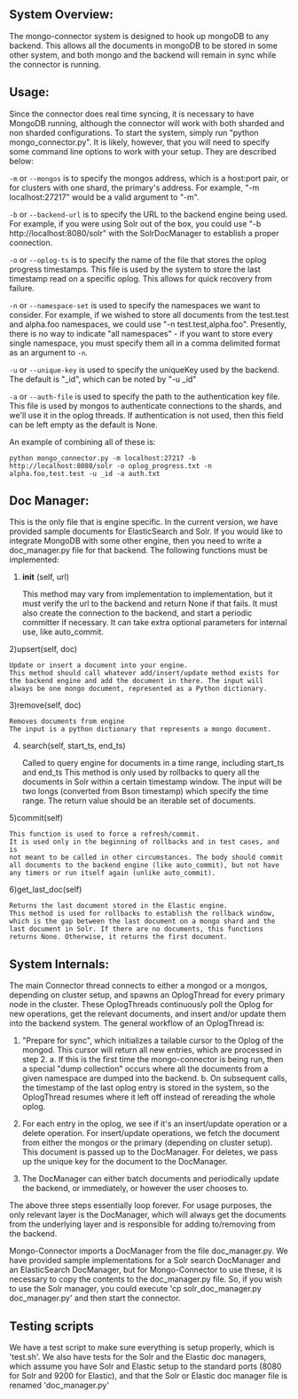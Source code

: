 ## System Overview:

The mongo-connector system is designed to hook up mongoDB to any backend. This allows all the
documents in mongoDB to be stored in some other system, and both mongo and the backend will remain
in sync while the connector is running.

## Usage:

Since the connector does real time syncing, it is necessary to have MongoDB running, although the
connector will work with both sharded and non sharded configurations. To start the system, simply
run "python mongo_connector.py". It is likely, however, that you will need to specify some command
line options to work with your setup. They are described below:

`-m` or `--mongos` is to specify the mongos address, which is a host:port pair, or for clusters with
 one shard, the primary's address. For example, "-m localhost:27217" would be a valid argument
 to "-m".

`-b` or `--backend-url` is to specify the URL to the backend engine being used. For example, if you
were using Solr out of the box, you could use "-b http://localhost:8080/solr" with the
SolrDocManager to establish a proper connection.

`-o` or `--oplog-ts` is to specify the name of the file that stores the oplog progress timestamps.
This file is used by the system to store the last timestamp read on a specific oplog. This allows
for quick recovery from failure.

`-n` or `--namespace-set` is used to specify the namespaces we want to consider. For example, if we
wished to store all documents from the test.test and alpha.foo namespaces, we could use
"-n test.test,alpha.foo". Presently, there is no way to indicate "all namespaces" - if you want to
store every single namespace, you must specify them all in a comma delimited format as an argument
to `-n`.

`-u` or `--unique-key` is used to specify the uniqueKey used by the backend. The default is "_id",
which can be noted by "-u _id"

`-a` or `--auth-file` is used to specify the path to the authentication key file. This file is used
by mongos to authenticate connections to the shards, and we'll use it in the oplog threads. If
authentication is not used, then this field can be left empty as the default is None.

An example of combining all of these is:

	python mongo_connector.py -m localhost:27217 -b http://localhost:8080/solr -o oplog_progress.txt -n alpha.foo,test.test -u _id -a auth.txt


## Doc Manager:

This is the only file that is engine specific. In the current version, we have provided sample
documents for ElasticSearch and Solr. If you would like to integrate MongoDB with some other engine,
then you need to write a doc_manager.py file for that backend. The following functions must be implemented:

1) __init__ (self, url)

    This method may vary from implementation to implementation, but it must
    verify the url to the backend and return None if that fails. It must
    also create the connection to the backend, and start a periodic
    committer if necessary. It can take extra optional parameters for internal use, like
    auto_commit.

2)upsert(self, doc)

    Update or insert a document into your engine.
    This method should call whatever add/insert/update method exists for
    the backend engine and add the document in there. The input will
    always be one mongo document, represented as a Python dictionary.

3)remove(self, doc)

    Removes documents from engine
    The input is a python dictionary that represents a mongo document.

4) search(self, start_ts, end_ts)

    Called to query engine for documents in a time range, including start_ts and end_ts
    This method is only used by rollbacks to query all the documents in
    Solr within a certain timestamp window. The input will be two longs
    (converted from Bson timestamp) which specify the time range. The
    return value should be an iterable set of documents.


5)commit(self)

    This function is used to force a refresh/commit.
    It is used only in the beginning of rollbacks and in test cases, and is
    not meant to be called in other circumstances. The body should commit
    all documents to the backend engine (like auto_commit), but not have
    any timers or run itself again (unlike auto_commit).

6)get_last_doc(self)

    Returns the last document stored in the Elastic engine.
    This method is used for rollbacks to establish the rollback window,
    which is the gap between the last document on a mongo shard and the
    last document in Solr. If there are no documents, this functions
    returns None. Otherwise, it returns the first document.


## System Internals:

The main Connector thread connects to either a mongod or a mongos, depending on cluster setup, and
spawns an OplogThread for every primary node in the cluster. These OplogThreads continuously poll
the Oplog for new operations, get the relevant documents, and insert and/or update them into the
backend system. The general workflow of an OplogThread is:

1. "Prepare for sync", which initializes a tailable cursor to the Oplog of the mongod. This cursor
    will return all new entries, which are processed in step 2.
    a. If this is the first time the mongo-connector is being run, then a special "dump collection"
       occurs where all the documents from a given namespace are dumped into the backend.
    b. On subsequent calls, the timestamp of the last oplog entry is stored in the system,
       so the OplogThread resumes where it left off instead of rereading  the whole oplog.

2. For each entry in the oplog, we see if it's an insert/update operation or a delete operation.
    For insert/update operations, we fetch the document from either the mongos or the primary
    (depending on cluster setup). This document is passed up to the DocManager. For deletes, we pass
    up the unique key for the document to the DocManager.

3. The DocManager can either batch documents and periodically update the backend, or immediately,
   or however the user chooses to.


The above three steps essentially loop forever. For usage purposes, the only relevant layer is the
DocManager, which will always get the documents from the underlying layer and is responsible for
adding to/removing from the backend.

Mongo-Connector imports a DocManager from the file doc_manager.py. We have provided sample
implementations for a Solr search DocManager and an ElasticSearch DocManager, but for
Mongo-Connector to use these, it is necessary to copy the contents to the doc_manager.py file. So,
if you wish to use the Solr manager, you could execute 'cp solr_doc_manager.py doc_manager.py' and
then start the connector.

## Testing scripts

We have a test script to make sure everything is setup properly, which is 'test.sh'. We also have
tests for the Solr and the Elastic doc managers, which assume you have Solr and Elastic setup to the
standard ports (8080 for Solr and 9200 for Elastic), and that the Solr or Elastic doc manager file
is renamed 'doc_manager.py'
